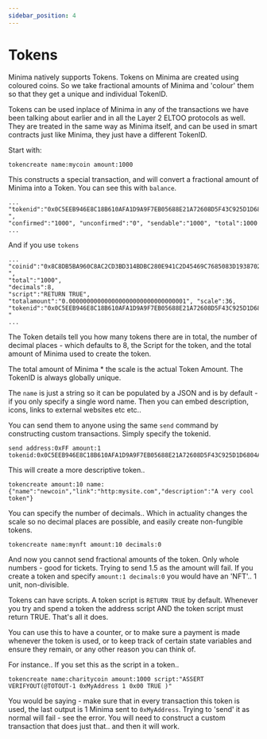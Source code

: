 ```yaml
---
sidebar_position: 4
---
```


# Tokens

Minima natively supports Tokens. Tokens on Minima are created using coloured coins. So we take fractional amounts of Minima and 'colour' them so that they get a unique and individual TokenID. 

Tokens can be used inplace of Minima in any of the transactions we have been talking about earlier and in all the Layer 2 ELTOO protocols as well. They are treated in the same way as Minima itself, and can be used in smart contracts just like Minima, they just have a different TokenID.

Start with:

~~~~
tokencreate name:mycoin amount:1000
~~~~

This constructs a special transaction, and will convert a fractional amount of Minima into a Token. You can see this with `balance`.

~~~~
...
"tokenid":"0x0C5EEB946E8C18B610AFA1D9A9F7EB05688E21A72608D5F43C925D1D6804A16E ",
"confirmed":"1000", "unconfirmed":"0", "sendable":"1000", "total":1000
...
~~~~

And if you use `tokens`

~~~~
...
"coinid":"0x8C8DB5BA960C8AC2CD3BD314BDBC280E941C2D45469C7685083D19387024CA54 ",
"total":"1000",
"decimals":8,
"script":"RETURN TRUE", "totalamount":"0.000000000000000000000000000000001", "scale":36,
"tokenid":"0x0C5EEB946E8C18B610AFA1D9A9F7EB05688E21A72608D5F43C925D1D6804A16E "
...
~~~~

The Token details tell you how many tokens there are in total, the number of decimal places - which defaults to 8, the Script for the token, and the total amount of Minima used to create the token. 

The total amount of Minima * the scale is the actual Token Amount. The TokenID is always globally unique.

The `name` is just a string so it can be populated by a JSON and is by default - if you only specify a single word name. Then you can embed description, icons, links to external websites etc etc..

You can send them to anyone using the same `send` command by constructing custom transactions. Simply specify the tokenid.

~~~~
send address:0xFF amount:1 tokenid:0x0C5EEB946E8C18B610AFA1D9A9F7EB05688E21A72608D5F43C925D1D6804A16E
~~~~

This will create a more descriptive token..

~~~~
tokencreate amount:10 name:{"name":"newcoin","link":"http:mysite.com","description":"A very cool token"}
~~~~

You can specify the number of decimals.. Which in actuality changes the scale so no decimal places are possible, and easily create non-fungible tokens.

~~~~
tokencreate name:mynft amount:10 decimals:0
~~~~

And now you cannot send fractional amounts of the token. Only whole numbers - good for tickets. Trying to send 1.5 as the amount will fail. If you create a token and specify `amount:1 decimals:0` you would have an 'NFT'.. 1 unit, non-divisible.

Tokens can have scripts. A token script is `RETURN TRUE` by default. Whenever you try and spend a token the address script AND the token script must return TRUE. That's all it does.

You can use this to have a counter, or to make sure a payment is made whenever the token is used, or to keep track of certain state variables and ensure they remain, or any other reason you can think of.

For instance.. If you set this as the script in a token..

~~~~
tokencreate name:charitycoin amount:1000 script:"ASSERT VERIFYOUT(@TOTOUT-1 0xMyAddress 1 0x00 TRUE )"
~~~~

You would be saying - make sure that in every transaction this token is used, the last output is 1 Minima sent to `0xMyAddress`. Trying to 'send' it as normal will fail - see the error. You will need to construct a custom transaction that does just that.. and then it will work.
